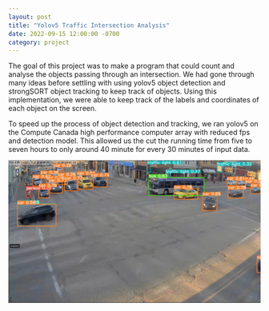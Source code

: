 ```yaml
---
layout: post
title: "Yolov5 Traffic Intersection Analysis"
date: 2022-09-15 12:00:00 -0700
category: project
---
```


 The goal of this project was to make a program that could count and analyse
 the objects passing through an intersection. We had gone through many ideas
 before settling with using yolov5 object detection and strongSORT object
 tracking to keep track of objects. Using this implementation, we were able to
 keep track of the labels and coordinates of each object on the screen.

To speed up the process of object detection and tracking, we ran yolov5 on the
Compute Canada high performance computer array with reduced fps and detection
model. This allowed us the cut the running time from five to seven hours to
only around 40 minute for every 30 minutes of input data.

![yolov5example](../../resources/images/yolov5_int_analysis/yolodetectiontraffic.png)